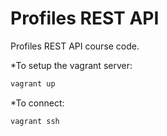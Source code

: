 # Profiles REST API

Profiles REST API course code.

*To setup the vagrant server:
```bash
vagrant up
```

*To connect:
```bash
vagrant ssh
```
